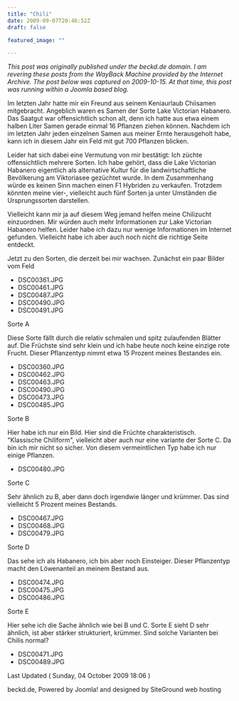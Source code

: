 ```yaml
---
title: "Chili"
date: 2009-09-07T20:46:52Z
draft: false

featured_image: ""

---
```


*This post was originally published under the beckd.de domain. I am revering these posts from the WayBack Machine provided by the Internet Archive. The post below was captured on 2009-10-15. At that time, this post was running within a Joomla based blog.*

Im letzten Jahr hatte mir ein Freund aus seinem Keniaurlaub Chiisamen mitgebracht. Angeblich waren es Samen der Sorte Lake Victorian Habanero. Das Saatgut war offensichtlich schon alt, denn ich hatte aus etwa einem halben Liter Samen gerade einmal 16 Pflanzen ziehen können. Nachdem ich im letzten Jahr jeden einzelnen Samen aus meiner Ernte herausgeholt habe, kann ich in diesem Jahr ein Feld mit gut 700 Pflanzen blicken.

Leider hat sich dabei eine Vermutung von mir bestätigt: Ich züchte offensichtlich mehrere Sorten. Ich habe gehört, dass die Lake Victorian Habanero eigentlich als alternative Kultur für die landwirtschaftliche Bevölkerung am Viktoriasee gezüchtet wurde. In dem Zusammenhang würde es keinen Sinn machen einen F1 Hybriden zu verkaufen. Trotzdem könnten meine vier-, vielleicht auch fünf Sorten ja unter Umständen die Ursprungssorten darstellen.

Vielleicht kann mir ja auf diesem Weg jemand helfen meine Chilizucht einzuordnen. Mir würden auch mehr Informationen zur Lake Victorian Habanero helfen. Leider habe ich dazu nur wenige Informationen im Internet gefunden. Vielleicht habe ich aber auch noch nicht die richtige Seite entdeckt.

 

Jetzt zu den Sorten, die derzeit bei mir wachsen. Zunächst ein paar Bilder vom Feld

* DSC00361.JPG
* DSC00461.JPG
* DSC00487.JPG
* DSC00490.JPG
* DSC00491.JPG

Sorte A

Diese Sorte fällt durch die relativ schmalen und spitz zulaufenden Blätter auf. Die Früchste sind sehr klein und ich habe heute noch keine einzige rote Frucht. Dieser Pflanzentyp nimmt etwa 15 Prozent meines Bestandes ein.

* DSC00360.JPG
* DSC00462.JPG
* DSC00463.JPG
* DSC00490.JPG
* DSC00473.JPG
* DSC00485.JPG


Sorte B

Hier habe ich nur ein Bild. Hier sind die Früchte charakteristisch. "Klassische Chiliform", vielleicht aber auch nur eine variante der Sorte C. Da bin ich mir nicht so sicher. Von diesem vermeintlichen Typ habe ich nur einige Pflanzen.

* DSC00480.JPG


Sorte C

Sehr ähnlich zu B, aber dann doch irgendwie länger und krümmer. Das sind vielleicht 5 Prozent meines Bestands.

* DSC00467.JPG
* DSC00468.JPG
* DSC00479.JPG


Sorte D

Das sehe ich als Habanero, ich bin aber noch Einsteiger. Dieser Pflanzentyp macht den Löwenanteil an meinem Bestand aus.

* DSC00474.JPG
* DSC00475.JPG
* DSC00486.JPG


Sorte E

Hier sehe ich die Sache ähnlich wie bei B und C. Sorte E sieht D sehr ähnlich, ist aber stärker strukturiert, krümmer. Sind solche Varianten bei Chilis normal?

* DSC00471.JPG
* DSC00489.JPG


Last Updated ( Sunday, 04 October 2009 18:06 ) 


beckd.de, Powered by Joomla! and designed by SiteGround web hosting 